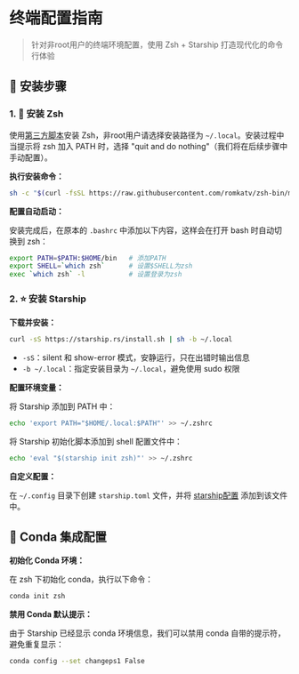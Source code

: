 # 终端配置指南

> 针对非root用户的终端环境配置，使用 Zsh + Starship 打造现代化的命令行体验

## 🚀 安装步骤

### 1. 🔧 安装 Zsh

使用[第三方脚本](https://github.com/romkatv/zsh-bin)安装 Zsh，非root用户请选择安装路径为 `~/.local`。安装过程中当提示将 zsh 加入 PATH 时，选择 "quit and do nothing"（我们将在后续步骤中手动配置）。

**执行安装命令：**
```bash
sh -c "$(curl -fsSL https://raw.githubusercontent.com/romkatv/zsh-bin/master/install)"
```

**配置自动启动：**

安装完成后，在原本的 `.bashrc` 中添加以下内容，这样会在打开 bash 时自动切换到 zsh：

```bash
export PATH=$PATH:$HOME/bin   # 添加PATH
export SHELL=`which zsh`      # 设置$SHELL为zsh
exec `which zsh` -l           # 设置登录为zsh
```

### 2. ⭐ 安装 Starship

**下载并安装：**
```bash
curl -sS https://starship.rs/install.sh | sh -b ~/.local 
```

- `-sS`：silent 和 show-error 模式，安静运行，只在出错时输出信息
- `-b ~/.local`：指定安装目录为 `~/.local`，避免使用 sudo 权限

**配置环境变量：**

将 Starship 添加到 PATH 中：
```bash
echo 'export PATH="$HOME/.local:$PATH"' >> ~/.zshrc
```

将 Starship 初始化脚本添加到 shell 配置文件中：
```bash
echo 'eval "$(starship init zsh)"' >> ~/.zshrc
```

**自定义配置：**

在 `~/.config` 目录下创建 `starship.toml` 文件，并将 [starship配置](starship.toml) 添加到该文件中。

## 🐍 Conda 集成配置

**初始化 Conda 环境：**

在 zsh 下初始化 conda，执行以下命令：
```bash
conda init zsh
```

**禁用 Conda 默认提示：**

由于 Starship 已经显示 conda 环境信息，我们可以禁用 conda 自带的提示符，避免重复显示：
```bash
conda config --set changeps1 False
```